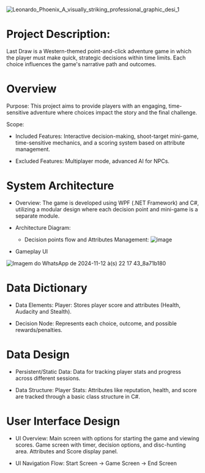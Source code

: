 
![Leonardo_Phoenix_A_visually_striking_professional_graphic_desi_1](https://github.com/user-attachments/assets/a89cd88a-21c8-413b-89a9-23123aeb01ba)



# Project Description:
Last Draw is a Western-themed point-and-click adventure game in which the player must make quick, strategic decisions within time limits. Each choice influences the game's narrative path and outcomes.


# Overview
Purpose: 
  This project aims to provide players with an engaging, time-sensitive adventure where choices impact the story and the final challenge.

Scope:
  - Included Features:
      Interactive decision-making, shoot-target mini-game, time-sensitive mechanics, and a scoring system based on attribute management.
    
  - Excluded Features:
      Multiplayer mode, advanced AI for NPCs.

# System Architecture
  - Overview: 
      The game is developed using WPF (.NET Framework) and C#, utilizing a modular design where each decision point and mini-game is a separate module.
    
  - Architecture Diagram:
    
    - Decision points flow and Attributes Management:
![image](https://github.com/user-attachments/assets/76380551-db8f-4a07-8260-7b7c5e89d10f)


   -  Gameplay UI
        

![Imagem do WhatsApp de 2024-11-12 à(s) 22 17 43_8a71b180](https://github.com/user-attachments/assets/5e1c525d-74c3-4197-8c61-0b170564d926)


    

# Data Dictionary
   - Data Elements:
      Player:
        Stores player score and attributes (Health, Audacity and Stealth).
     
   - Decision Node:
         Represents each choice, outcome, and possible rewards/penalties.
     
# Data Design
  - Persistent/Static Data:
      Data for tracking player stats and progress across different sessions.
    
  - Data Structure:
      Player Stats:
        Attributes like reputation, health, and score are tracked through a basic class structure in C#.

# User Interface Design
  - UI Overview:
      Main screen with options for starting the game and viewing scores.
      Game screen with timer, decision options, and disc-hunting area.
      Attributes and Score display panel.
    
  - UI Navigation Flow:
      Start Screen -> Game Screen -> End Screen
